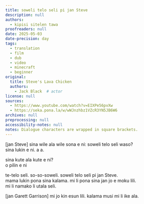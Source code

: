 ```yaml
---
title: soweli telo seli pi jan Steve
description: null
authors:
  - kipisi sitelen tawa
proofreaders: null
date: 2025-05-03
date-precision: day
tags:
  - translation
  - film
  - dub
  - video
  - minecraft
  - beginner
original:
  title: Steve's Lava Chicken
  authors:
    - Jack Black  # actor 
license: null
sources:
  - https://www.youtube.com/watch?v=EIXPe56pvXw
  - https://seka.pona.la/w/wWJnzhbz1VZcR3YN5JB6W6
archives: null
preprocessing: null
accessibility-notes: null
notes: Dialogue characters are wrapped in square brackets.
---
```


\[jan Steve]
sina wile ala wile sona e ni: soweli telo seli waso?  \
sina lukin e ni. a a.

sina kute ala kute e ni?  \
o pilin e ni

te-telo seli. so-so-soweli. soweli telo seli pi jan Steve.  \
mama lukin pona sina kalama. mi li pona sina jan jo e moku lili.  \
mi li namako li utala seli.

\[jan Garett Garrison]
mi jo kin esun lili. kalama musi mi li ike ala.
